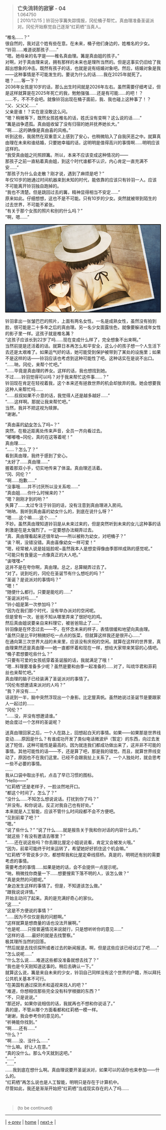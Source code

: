 > <big> **亡失流转的寂寥 - 04** </big>  
> 1.064750  
> [ 2010/12/15 ] 铃羽分享篝失踪情报，冈伦桶子帮忙。真由理准备圣诞派对。冈伦开始察觉自己逐渐“红莉栖”当真人。  

“椎名……？”  
很自然的，我对这个姓有些在意。在未来，桶子他们身边的，姓椎名的少女。  
“铃羽……难道说那孩子……”  
“嗯。她母亲的名字是——椎名真由理。篝是真由姐的孩子。”  
对啊，对于真由理来说，拥有那样的未来也是理所当然的。但是这事实仍旧给了我超出想象的冲击。既然有孩子的话，也就是说有结婚对象吧。然后，结婚对象是我——这种事情是不可能发生的。要说为什么的话……我在2025年就死了。  
嗯？……等一下？  
2036年女孩是10岁的话，那么出生时间就是2026年左右。虽然需要仔细考证，但是这样就算是在2025年死亡的我，勉勉强强……还是有可能……的吧！？  
……不，不不不会吧。就像铃羽出现在桶子面前，我、我也碰上这种事了！？  
“父、父父父……”  
父亲是谁！？实在是没敢这么问。  
“嗯？稍微等下，既然女孩姓椎名的话，姓氏没有变啊？这么说的话……”  
“篝是战争遗孤。真由姐收留了没有归宿的她并抚养她长大。”  
“啊……这的确像是真由喜的风格。”  
听到这些，我居然在双重意义上感到了安心，也稍微陷入了自我厌恶之中。就算真由理在未来和谁结婚，只要她幸福的话，这明明是值得高兴的事情啊……明明应该这样的。  
“我受真由姐之托照顾篝。所以，本来不应该变成这种情况的——  
 那孩子之前一直粘着真由姐，到这个时代谁都不认识，内心肯定一直充满不安……”  
“那孩子为什么会走散？刚才说，遇到了麻烦是吧？”  
年仅10岁的她通过时间机器来到未知的时代，能依靠的应该只有铃羽一人。应该不可能离开铃羽独自跑掉的。  
“我也不清楚。但是跳回过去的篝，精神显得相当不安定……”  
原来如此。仔细想想，这也不是不可能。只有10岁的少女。突然就被带到陌生的过去世界，不可能不紧张。  
“有关于那个女孩的照片和别的什么吗？”  
“啊，嗯……”  

![](../pics/0054-1.png)

铃羽拿出一张皱巴巴的照片，上面有两名女性。一名是成熟女性，虽然没有拍到脸，很可能是二十多年之后的真由理。另一名少女面露怯色，就像要躲进成年女性的影子里一样。这孩子就是椎名篝？  
“这孩子应该长到22岁了吗……现在变成什么样了，完全想象不出来啊。”  
当然前提是还活着的话。就算日本再怎么和平安全，这么小的孩子想一个人生活下去还是太艰难了。如果运气好的话，她可能受到保护被带到了某处的设施里；如果不是这样的话——铃羽应该也考虑到这种可能性了吧。这种话实在是说不出口。  
“……呐，冈伦，来帮个忙吧。”  
“……毕竟是真由理的养女。这样的话，我也想找到她。  
 不过……铃羽觉得可以吗？对于我来帮忙这件事……？”  
铃羽现在肯定在轻视着我，这个本来还有拯救世界的机会却放弃的我。她会想要我这种人来帮忙吗……  
“……叔叔如果不介意的话，我觉得人还是越多越好……”  
“……这样啊。那就让我来帮忙吧。”  
当然，我并不把这视为赎罪。  
“谢谢。”  

“真由喜的<abbr title="注：“幼女”和“养女”同音">幼女</abbr>怎么了吗~？”  
突然，在极近距离处传来声音，全员一齐向看过去。  
“嘟嘟噜~冈伦，真的在这等着呢！”  
真由理……  
“……？怎么了？”  
看到真由理，我终于感到了安心。  
“太好了……真由理……”  
握着那双小手，切实地传来了体温。真由理还活着。  
“冈、冈伦？”  
“啊……抱歉……”  
“没事哦……并不讨厌所以没关系啦……”  
“真由姐……你什么时候来的？”  
“嗯？刚刚才到的哟？”  
失算了……太过专注于铃羽的话，没有注意到真由理进入房间。  
“呐呐，我听到真由喜的幼女什么的，到底在说什么呀？”  
“嗯……这个嘛……这个……”  
不妙。虽然真由理知道铃羽是从未来过来的，但是突然听到未来的女儿这种事的话刺激是在是太强烈了。一定要想办法糊弄过去。  
“真、真由理看起来还很年幼——所以被称为幼女，对吧桶子？”  
“诶？啊，没错没错。真由喜像幼女一样可爱！”  
“嗯，经常被人说是娃娃脸呢~虽然我本人是想变得像由季那样成熟的感觉呢。”  
“可能只有食量这一点像真正的大人吧。”  
“诶嘿嘿~”  
这并不是在夸你啊，真由理。总之，总算糊弄过去了。  
“对了。说到吃的，冈伦在圣诞节有什么想吃的吗？”  
“圣诞？是说派对的事情吗？”  
“嗯！”  
“随便什么都行。只要是能吃的……”  
“圣诞派对吗……”  
“铃小姐是第一次参加吗？”  
“因为在我们那个时代，没有举办派对的空闲呢。  
 但是曾有一次，爸爸不知从哪里弄来了很好吃的鸡。  
 然后真由姐说要亲自来料理它，被爸爸阻止了……”  
铃羽像是在怀念过去——不，在怀念未来的样子，表情很缓和地望向真由理。  
“虽然只是比平时稍微好吃一点点的饭菜，但就算这样我还是很开心……”  
在通向第三次世界大战的未来里，应该没有庆祝的空闲。就算在这样的世界里，真由理果然还是真由理——她一直都怀着和现在一样，想给大家带来笑容的心情吧。  
“桶子君想要吃些什么？”  
“只要有可爱的女孩纸穿着圣诞服的话，我就满足了哦！”  
“嗯…料理要准备多少呢？虽然是要和由季一起准备的……对了，叫琉华君和菲莉丝也来帮忙吧。”  
真由理的脑子已经装满了圣诞派对的事情了。  
“冈伦有想邀请来派对的人吗？”  
“我？并没有……”  
话说到一半，脑中突然浮现出一个身影。比定屋真帆。虽然她说过圣诞节是要跟家人一起过的……  
“冈伦？”  
“……没，并没有想邀请谁。”  
她会度过一个怎样的圣诞呢？  

送真由理回家之后，一个人在路上，回想起白天的事情。如果——如果那是世界线变动……原因是什么？有谁成功开发了类似电话微波炉（暂定）的东西，向过去发送了短信，这种可能性是最高的。因为就连我们都成功做出来了，这并非不可能的事情。其他可能性的话——不，还是算了吧，那是我的错觉。而且，就算世界线变动了，原因也不在我们这里。已经不会跟我扯上关系了。一个人独处时，就会思考一些不必要的事情。  
……  
我从口袋中取出手机，点击了早已习惯的图标。  
“Hello——”  
“红莉栖”还是老样子，一脸淡然地开口。  
“都这个时间了，怎么了？”  
“没什么……不知怎么想说说话。打扰到你了吗？”  
“并没有。和你说话，反正对我自己也有好处。”  
本来就是人工智能，应该不管什么时间段都不会不方便吧。  
“见到前辈了吧？”  
“嗯。”  
“说了些什么？”
“说了什么……就是报告关于我和你对话的内容什么的。”  
“就这些？有没有邀请去哪里？”  
“……还在说这些吗？你去跟比屋定小姐说说看，肯定又会被发火哦。”  
“因为，前辈可能终于时来运转了，希望她好好抓住这个机会嘛。”  
“红莉栖”不管说多少次，都想帮我和比屋定牵线搭桥。真是的，明明还有别的需要考虑的事情。  
需要考虑的事情……如果是她的话，会不会提供一点提示呢。  
“呐，稍微找你商量一下……想要搜索下落不明的人，该怎么做？”  
“真是突然的问题呢。”  
“身边发生这样的事情了。但是，不知道该怎么做。”  
“跟我说说详情。”  
开始主动问了起来。真的是充满好奇心的家伙。  
“这……”  
“这是不方便说的事情？”  
“……因为不仅仅是我的问题啊。”  
“这样就算是想商量的话也没法开展啊。”  
“也是呢……只按普遍情况来说就行，只是想听听你的意见……”  
“这样的话……最好的就是去找警察。”  
极其理所当然的回答。  
“然后就是去找侦探所或者过去的新闻报道。啊，但是这些应该已经试过了吧……”  
“怎么说呢……”  
“什么怎么说……难道这些都没准备就想去找了？”  
“我也是今天刚知道这事的。稍后去确认一下。”  
就算这么说，篝是来自未来的少女，铃羽自己同样没有这个世界的户籍，所以拜托公共机关基本不可行。  
“在美国有通过探测术和遥视来找人的吧？”  
“难道，你想相信那些完全没有科学根据的东西？”  
“不，只是说说。”  
“那还好。如果你说相信的话，我就再也不想和你说话了。”  
真的是，不管从哪个方面看都和红莉栖一模一样。  
“谢谢，我会参考你的意见的。”  
“祈祷能你找到。”  
“啊……还有……”  
“什么？”  
“啊……没、没什么……”  
“什么嘛。好让人在意。”  
“真的没什么。那么今天就到这吧。”  
“……”  
“……”  
……我到底在想什么啊。真由理说要开圣诞派对，如果可以的话你也来参加——什么的。  
“红莉栖”再怎么说也是人工智能，明明只是存在于计算机中。  
尽管如此，我还是渐渐开始把“红莉栖”当成现实存在的人了吗……  


<br/>

> (to be continued)
---

| [←prev](./0053) | [home](../../) | [next→](./0055) |
